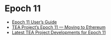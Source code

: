 # Epoch 11
- [Epoch 11 User’s Guide](https://teaproject.medium.com/epoch-11-testers-guide-7657cd2ff7da)
- [TEA Project’s Epoch 11 — Moving to Ethereum](https://teaproject.medium.com/tea-projects-epoch-11-moving-to-ethereum-fddcfeff4f7)
- [Latest TEA Project Developments for Epoch 11](https://teaproject.medium.com/latest-tea-project-developments-for-epoch-11-ee3fa98381f3)